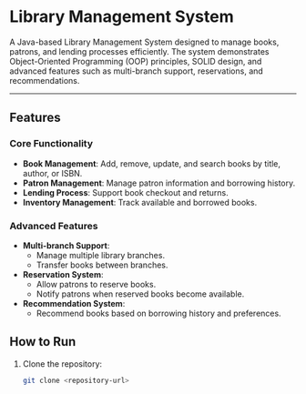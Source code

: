 # Library Management System

A Java-based Library Management System designed to manage books, patrons, and lending processes efficiently. The system demonstrates Object-Oriented Programming (OOP) principles, SOLID design, and advanced features such as multi-branch support, reservations, and recommendations.

---

## Features

### Core Functionality
- **Book Management**: Add, remove, update, and search books by title, author, or ISBN.
- **Patron Management**: Manage patron information and borrowing history.
- **Lending Process**: Support book checkout and returns.
- **Inventory Management**: Track available and borrowed books.

### Advanced Features
- **Multi-branch Support**:
  - Manage multiple library branches.
  - Transfer books between branches.
- **Reservation System**:
  - Allow patrons to reserve books.
  - Notify patrons when reserved books become available.
- **Recommendation System**:
  - Recommend books based on borrowing history and preferences.


## How to Run
1. Clone the repository:
   ```bash
   git clone <repository-url>
